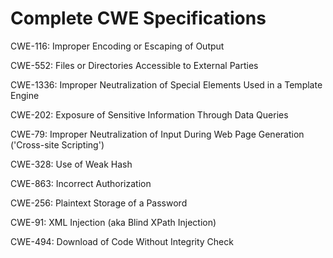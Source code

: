 

# Complete CWE Specifications

CWE-116: Improper Encoding or Escaping of Output

CWE-552: Files or Directories Accessible to External Parties

CWE-1336: Improper Neutralization of Special Elements Used in a Template Engine

CWE-202: Exposure of Sensitive Information Through Data Queries

CWE-79: Improper Neutralization of Input During Web Page Generation ('Cross-site Scripting')

CWE-328: Use of Weak Hash

CWE-863: Incorrect Authorization

CWE-256: Plaintext Storage of a Password

CWE-91: XML Injection (aka Blind XPath Injection)

CWE-494: Download of Code Without Integrity Check